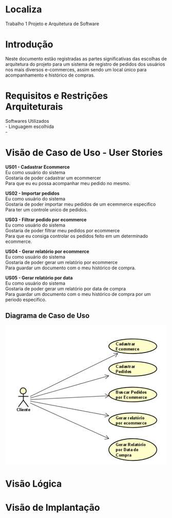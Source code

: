 # Localiza 
Trabalho 1 Projeto e Arquitetura de Software

# Introdução
Neste documento estão registradas as partes significativas das escolhas de arquitetura do projeto para um sistema de registro de pedidos dos usuários nos mais diversos e-commerces, assim sendo um local único para acompanhamento e histórico de compras.

# Requisitos e Restrições Arquiteturais
Softwares Utilizados <br>
     - 
Linguagem escolhida <br>
     -

# Visão de Caso de Uso - User Stories

<b>US01 - Cadastrar Ecommerce</b><br>
     Eu como usuário do sistema <br>
     Gostaria de poder cadastrar um ecommercer<br>
     Para que eu eu possa acompanhar meu pedido no mesmo.
     
<b>US02 - Importar pedidos</b><br>
     Eu como usuário do sistema <br>
     Gostaria de poder importar meu pedidos de um ecemmerce especifico <br>
     Para ter um controle unico de pedidos.
     
<b>US03 - Filtrar pedido por ecommerce</b><br>
     Eu como usuário do sistema <br>
     Gostaria de poder filtrar meu pedidos por ecommerce<br>
     Para que eu consiga controlar os pedidos feito em um determinado ecommerce.
     
<b>US04 - Gerar relatório por ecommerce</b><br>
     Eu como usuário do sistema<br>
     Gostaria de poder gerar um relatório por ecommerce<br>
     Para guardar um documento com o meu histórico de compra.
     
<b>US05 - Gerar relatório por data</b><br>
     Eu como usuário do sistema<br>
     Gostaria de poder gerar um relatório por data de compra<br>
     Para guardar um documento com o meu histórico de compra por um periodo especifico.
     
<h2>Diagrama de Caso de Uso</h2> 

![Alt Text](https://github.com/stefanikopp/trabalho-1/blob/main/diagrama-caso-de-uso.PNG)

# Visão Lógica

# Visão de Implantação
     
